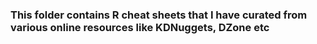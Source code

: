 ### This folder contains R cheat sheets that I have curated from various online resources like KDNuggets, DZone etc
